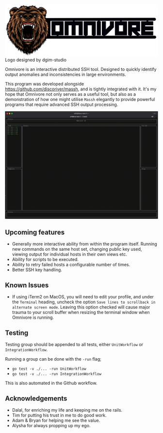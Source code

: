 ![Designed by dgim-studio / Freepik](https://github.com/DiscoRiver/omnivore/blob/main/asset/omnivore_logo.png)
Logo designed by dgim-studio

Omnivore is an interactive distributed SSH tool. Designed to quickly identify output anomalies and inconsistencies in large environments.

This program was developed alongside https://github.com/discoriver/massh, and is tightly integrated with it. It's my hope that Omnivore not only serves as a useful tool, but also as a demonstration of how one might utilise `Massh` elegantly to provide powerful programs that require advanced SSH output processing.

![demo-2](./asset/demo-2.gif)

## Upcoming features
- Generally more interactive ability from within the program itself. Running new commands on the same host set, changing public key used, viewing output for individual hosts in their own views etc.
- Ability for scripts to be executed.
- Ability to retry failed hosts a configurable number of times.
- Better SSH key handling.

## Known Issues

- If using iTerm2 on MacOS, you will need to edit your profile, and under the `Terminal` heading, uncheck the option `Save lines to scrollback in alternate screen mode`. Leaving this option checked will cause major trauma to your scroll buffer when resizing the terminal window when Omnivore is running.

## Testing

Testing group should be appended to all tests, either `UnitWorkflow` or `IntegrationWorkflow`.

Running a group can be done with the `-run` flag;

* `go test -v ./... -run UnitWorkflow`
* `go test -v ./... -run IntegrationWorkflow`

This is also automated in the Github workflow.

## Acknowledgements

- Dalal, for enriching my life and keeping me on the rails.
- Tim for putting his trust in me to do good work.
- Adam & Bryan for helping me see the value.
- Alysha for always propping up my ego.


